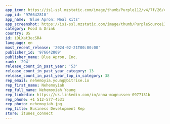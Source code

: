 ```yaml
---
app_icon: https://is1-ssl.mzstatic.com/image/thumb/Purple112/v4/7f/26/c0/7f26c0d8-7740-ab54-789d-09294d2b5fa4/AppIcon-1x_U007emarketing-0-7-0-85-220-0.png/1024x1024bb.png
app_id: '976642810'
app_name: 'Blue Apron: Meal Kits'
app_screenshot: https://is1-ssl.mzstatic.com/image/thumb/PurpleSource116/v4/81/3a/b9/813ab9de-9bbc-c53d-b563-a33d6d9841b6/41f6997c-721a-4069-9fba-b9b31a61b916_Slide_1-The_Meal_Kit_That_Puts_Quality_First.jpg/1242x2688bb.png
category: Food & Drink
country: US
id: iDLXat3ecSR4
language: en
most_recent_release: '2024-02-21T00:00:00'
publisher_id: '976642809'
publisher_name: Blue Apron, Inc.
rank: '294'
release_count_in_past_year: '53'
release_count_in_past_year_category: 13
release_count_in_past_year_top_in_category: 38
rep_email: nehemoyia.young@bitrise.io
rep_first_name: Nehemoyiah
rep_full_name: Nehemoyiah Young
rep_linkedin: https://uk.linkedin.com/in/anna-magnussen-0977131b
rep_phone: +1 512-577-4531
rep_photo: nehemoyiah.jpg
rep_title: Business Development Rep
store: itunes_connect
---
```

